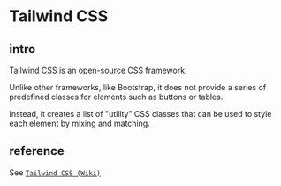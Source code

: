 # Tailwind CSS
## intro
Tailwind CSS is an open-source CSS framework. 

Unlike other frameworks, like Bootstrap, it does not provide a series of predefined classes for elements such as buttons or tables. 

Instead, it creates a list of "utility" CSS classes that can be used to style each element by mixing and matching.

## reference
See [`Tailwind CSS (Wiki)`](https://en.wikipedia.org/wiki/Tailwind_CSS)
